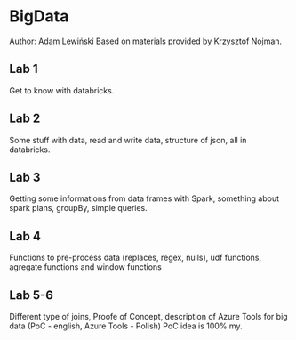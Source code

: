 # BigData
Author: Adam Lewiński
Based on materials provided by Krzysztof Nojman.

## Lab 1

Get to know with databricks.

## Lab 2

Some stuff with data, read and write data, structure of json, all in databricks.

## Lab 3

Getting some informations from data frames with Spark, something about spark plans, groupBy, simple queries.

## Lab 4

Functions to pre-process data (replaces, regex, nulls), udf functions, agregate functions and window functions

## Lab 5-6

Different type of joins, Proofe of Concept, description of Azure Tools for big data (PoC - english, Azure Tools - Polish)
PoC idea is 100% my.
